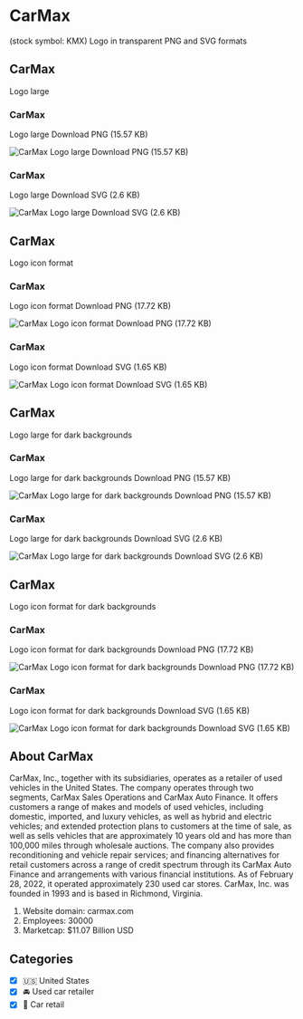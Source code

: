 # CarMax
 (stock symbol: KMX) Logo in transparent PNG and SVG formats

## CarMax
 Logo large

### CarMax
 Logo large Download PNG (15.57 KB)

![CarMax
 Logo large Download PNG (15.57 KB)](/img/orig/KMX_BIG-224dbb37.png)

### CarMax
 Logo large Download SVG (2.6 KB)

![CarMax
 Logo large Download SVG (2.6 KB)](/img/orig/KMX_BIG-34fc3b17.svg)

## CarMax
 Logo icon format

### CarMax
 Logo icon format Download PNG (17.72 KB)

![CarMax
 Logo icon format Download PNG (17.72 KB)](/img/orig/KMX-0eb10b46.png)

### CarMax
 Logo icon format Download SVG (1.65 KB)

![CarMax
 Logo icon format Download SVG (1.65 KB)](/img/orig/KMX-7c7925d0.svg)

## CarMax
 Logo large for dark backgrounds

### CarMax
 Logo large for dark backgrounds Download PNG (15.57 KB)

![CarMax
 Logo large for dark backgrounds Download PNG (15.57 KB)](/img/orig/KMX_BIG.D-b36a9933.png)

### CarMax
 Logo large for dark backgrounds Download SVG (2.6 KB)

![CarMax
 Logo large for dark backgrounds Download SVG (2.6 KB)](/img/orig/KMX_BIG.D-acb27c19.svg)

## CarMax
 Logo icon format for dark backgrounds

### CarMax
 Logo icon format for dark backgrounds Download PNG (17.72 KB)

![CarMax
 Logo icon format for dark backgrounds Download PNG (17.72 KB)](/img/orig/KMX.D-60655419.png)

### CarMax
 Logo icon format for dark backgrounds Download SVG (1.65 KB)

![CarMax
 Logo icon format for dark backgrounds Download SVG (1.65 KB)](/img/orig/KMX.D-6a37919b.svg)

## About CarMax


CarMax, Inc., together with its subsidiaries, operates as a retailer of used vehicles in the United States. The company operates through two segments, CarMax Sales Operations and CarMax Auto Finance. It offers customers a range of makes and models of used vehicles, including domestic, imported, and luxury vehicles, as well as hybrid and electric vehicles; and extended protection plans to customers at the time of sale, as well as sells vehicles that are approximately 10 years old and has more than 100,000 miles through wholesale auctions. The company also provides reconditioning and vehicle repair services; and financing alternatives for retail customers across a range of credit spectrum through its CarMax Auto Finance and arrangements with various financial institutions. As of February 28, 2022, it operated approximately 230 used car stores. CarMax, Inc. was founded in 1993 and is based in Richmond, Virginia.

1. Website domain: carmax.com
2. Employees: 30000
3. Marketcap: $11.07 Billion USD


## Categories
- [x] 🇺🇸 United States
- [x] 🚘 Used car retailer
- [x] 🚗 Car retail
